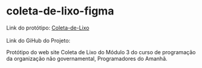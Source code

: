# coleta-de-lixo-figma
Link do protótipo: [Coleta-de-Lixo](https://www.figma.com/proto/tu86IaUCVuhbMG4RZcv4d0/Prot%C3%B3tipo-Coleta-de-Lixo?node-id=1-2&node-type=canvas&t=JjGQNR18tZGX5cSA-1&scaling=scale-down&content-scaling=fixed&page-id=0%3A1&starting-point-node-id=1%3A2&share=1)<br><br>
Link do GiHub do Projeto: 
<p>Protótipo do web site Coleta de Lixo do Módulo 3 do curso de programação da organização não governamental, Programadores do Amanhã.</p>
